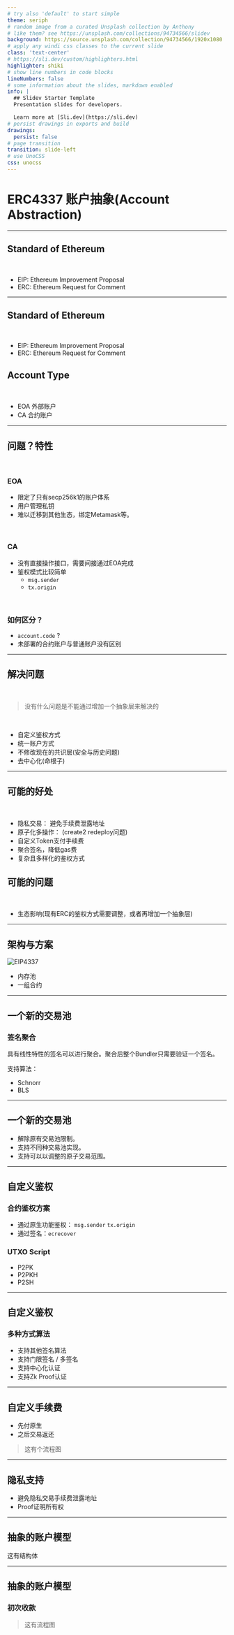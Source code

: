 ```yaml
---
# try also 'default' to start simple
theme: seriph
# random image from a curated Unsplash collection by Anthony
# like them? see https://unsplash.com/collections/94734566/slidev
background: https://source.unsplash.com/collection/94734566/1920x1080
# apply any windi css classes to the current slide
class: 'text-center'
# https://sli.dev/custom/highlighters.html
highlighter: shiki
# show line numbers in code blocks
lineNumbers: false
# some information about the slides, markdown enabled
info: |
  ## Slidev Starter Template
  Presentation slides for developers.

  Learn more at [Sli.dev](https://sli.dev)
# persist drawings in exports and build
drawings:
  persist: false
# page transition
transition: slide-left
# use UnoCSS
css: unocss
---
```


# ERC4337 账户抽象(Account Abstraction)
---

## Standard of Ethereum

<br/>

- EIP: Ethereum Improvement Proposal
- ERC: Ethereum Request for Comment

---

## Standard of Ethereum

<br/>

- EIP: Ethereum Improvement Proposal
- ERC: Ethereum Request for Comment

## Account Type

<br/>

- EOA 外部账户
- CA 合约账户

---

## 问题？特性

<br/>

### EOA

- 限定了只有secp256k1的账户体系
- 用户管理私钥
- 难以迁移到其他生态，绑定Metamask等。

<br/>

### CA

- 没有直接操作接口，需要间接通过EOA完成
- 鉴权模式比较简单
  - `msg.sender`
  - `tx.origin`

<br/>

### 如何区分？

- `account.code` ?
- 未部署的合约账户与普通账户没有区别

---

## 解决问题

<br/>

> 没有什么问题是不能通过增加一个抽象层来解决的

<br/>

- 自定义鉴权方式
- 统一账户方式
- 不修改现在的共识层(安全与历史问题)
- 去中心化(命根子)

--- 

##  可能的好处

<br/>

- 隐私交易： 避免手续费泄露地址
- 原子化多操作： (create2 redeploy问题)
- 自定义Token支付手续费
- 聚合签名，降低gas费
- 复杂且多样化的鉴权方式

## 可能的问题

<br/>

- 生态影响(现有ERC的鉴权方式需要调整，或者再增加一个抽象层)

---

## 架构与方案

![EIP4337](https://user-images.githubusercontent.com/10502431/223316557-27b3e312-d2d7-42f6-b5a9-0b1eaf0c0a8f.png)

- 内存池
- 一组合约

---

## 一个新的交易池

### 签名聚合

具有线性特性的签名可以进行聚合。聚合后整个Bundler只需要验证一个签名。

支持算法：

- Schnorr
- BLS

---

## 一个新的交易池

- 解除原有交易池限制。
- 支持不同种交易池实现。
- 支持可以以调整的原子交易范围。

--- 

## 自定义鉴权

### 合约鉴权方案

- 通过原生功能鉴权： `msg.sender` `tx.origin`
- 通过签名：`ecrecover`

### UTXO Script

- P2PK
- P2PKH
- P2SH

---

## 自定义鉴权

### 多种方式算法

- 支持其他签名算法
- 支持门限签名 / 多签名
- 支持中心化认证
- 支持Zk Proof认证

---

## 自定义手续费

- 先付原生
- 之后交易返还

> 这有个流程图

---

## 隐私支持

- 避免隐私交易手续费泄露地址
- Proof证明所有权

---

## 抽象的账户模型

这有结构体

---

## 抽象的账户模型

### 初次收款

> 这有流程图

